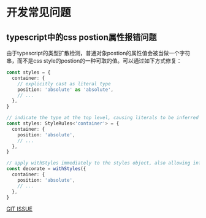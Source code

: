 # 开发常见问题

## typescript中的css postion属性报错问题

由于typescript的类型扩散检测，普通对象postion的属性值会被当做一个字符串，而不是css style的postion的一种可取的值。可以通过如下方式修复：

```ts
const styles = {
  container: {
    // explicitly cast as literal type
    position: 'absolute' as 'absolute',
    // ...
  },
}
```

```ts
// indicate the type at the top level, causing literals to be inferred within the object
const styles: StyleRules<'container'> = {
  container: {
    position: 'absolute',
    // ...
  },
}
```

```ts
// apply withStyles immediately to the styles object, also allowing inference to defeat type widening
const decorate = withStyles({
  container: {
    position: 'absolute',
    // ...
  },
}
```

[GIT ISSUE](https://github.com/mui-org/material-ui/issues/8928)

